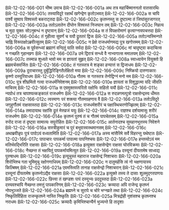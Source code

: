 BR-12-02-166-001  भीष्म उवाच
BR-12-02-166-001a अथ तत्र महार्चिष्माननलो वातसारथिः
BR-12-02-166-001c तस्याविदूरे रक्षार्थं खगेन्द्रेण कृतोऽभवत्
BR-12-02-166-002a स चापि पार्श्वे सुष्वाप विश्वस्तो बकराट्तदा
BR-12-02-166-002c कृतघ्नस्तु स दुष्टात्मा तं जिघांसुरजागरत्
BR-12-02-166-003a ततोऽलातेन दीप्तेन विश्वस्तं निजघान तम्
BR-12-02-166-003c निहत्य च मुदा युक्तः सोऽनुबन्धं न दृष्टवान्
BR-12-02-166-004a स तं विपक्षरोमाणं कृत्वाग्नावपचत्तदा
BR-12-02-166-004c तं गृहीत्वा सुवर्णं च ययौ द्रुततरं द्विजः
BR-12-02-166-005a ततोऽन्यस्मिन्गते चाह्नि विरूपाक्षोऽब्रवीत्सुतम्
BR-12-02-166-005c न प्रेक्षे राजधर्माणमद्य पुत्र खगोत्तमम्
BR-12-02-166-006a स पूर्वसन्ध्यां ब्रह्माणं वन्दितुं याति सर्वदा
BR-12-02-166-006c मां चादृष्ट्वा कदाचित्स न गच्छति गृहान्खगः
BR-12-02-166-007a उभे द्विरात्रं सन्ध्ये वै नाभ्यगात्स ममालयम्
BR-12-02-166-007c तस्मान्न शुध्यते भावो मम स ज्ञायतां सुहृत्
BR-12-02-166-008a स्वाध्यायेन वियुक्तो हि ब्रह्मवर्चसवर्जितः
BR-12-02-166-008c तं गतस्तत्र मे शङ्का हन्यात्तं स द्विजाधमः
BR-12-02-166-009a दुराचारस्तु दुर्बुद्धिरिङ्गितैर्लक्षितो मया
BR-12-02-166-009c निष्क्रियो दारुणाकारः कृष्णो दस्युरिवाधमः
BR-12-02-166-010a गौतमः स गतस्तत्र तेनोद्विग्नं मनो मम
BR-12-02-166-010c पुत्र शीघ्रमितो गत्वा राजधर्मनिवेशनम्
BR-12-02-166-010e ज्ञायतां स विशुद्धात्मा यदि जीवति माचिरम्
BR-12-02-166-011a स एवमुक्तस्त्वरितो रक्षोभिः सहितो ययौ
BR-12-02-166-011c न्यग्रोधं तत्र चापश्यत्कङ्कालं राजधर्मणः
BR-12-02-166-012a स रुदन्नगमत्पुत्रो राक्षसेन्द्रस्य धीमतः
BR-12-02-166-012c त्वरमाणः परं शक्त्या गौतमग्रहणाय वै
BR-12-02-166-013a ततोऽविदूरे जगृहुर्गौतमं राक्षसास्तदा
BR-12-02-166-013c राजधर्मशरीरं च पक्षास्थिचरणोज्झितम्
BR-12-02-166-014a तमादायाथ रक्षांसि द्रुतं मेरुव्रजं ययुः
BR-12-02-166-014c राज्ञश्च दर्शयामासुः शरीरं राजधर्मणः
BR-12-02-166-014e कृतघ्नं पुरुषं तं च गौतमं पापचेतसम्
BR-12-02-166-015a रुरोद राजा तं दृष्ट्वा सामात्यः सपुरोहितः
BR-12-02-166-015c आर्तनादश्च सुमहानभूत्तस्य निवेशने
BR-12-02-166-016a सस्त्रीकुमारं च पुरं बभूवास्वस्थमानसम्
BR-12-02-166-016c अथाब्रवीन्नृपः पुत्रं पापोऽयं वध्यतामिति
BR-12-02-166-017a अस्य मांसैरिमे सर्वे विहरन्तु यथेष्टतः
BR-12-02-166-017c पापाचारः पापकर्मा पापात्मा पापनिश्चयः
BR-12-02-166-017e हन्तव्योऽयं मम मतिर्भवद्भिरिति राक्षसाः
BR-12-02-166-018a इत्युक्ता राक्षसेन्द्रेण राक्षसा घोरविक्रमाः
BR-12-02-166-018c नैच्छन्त तं भक्षयितुं पापकर्मायमित्युत
BR-12-02-166-019a दस्यूनां दीयतामेष साध्वद्य पुरुषाधमः
BR-12-02-166-019c इत्यूचुस्तं महाराज राक्षसेन्द्रं निशाचराः
BR-12-02-166-020a शिरोभिश्च गता भूमिमूचू रक्षोगणाधिपम्
BR-12-02-166-020c न दातुमर्हसि त्वं नो भक्षणायास्य किल्बिषम्
BR-12-02-166-021a एवमस्त्विति तानाह राक्षसेन्द्रो निशाचरान्
BR-12-02-166-021c दस्यूनां दीयतामेष कृतघ्नोऽद्यैव राक्षसाः
BR-12-02-166-022a इत्युक्ते तस्य ते दासाः शूलमुद्गरपाणयः
BR-12-02-166-022c छित्त्वा तं खण्डशः पापं दस्युभ्यः प्रददुस्तदा
BR-12-02-166-023a दस्यवश्चापि नैच्छन्त तमत्तुं पापकारिणम्
BR-12-02-166-023c क्रव्यादा अपि राजेन्द्र कृतघ्नं नोपभुञ्जते
BR-12-02-166-024a ब्रह्मघ्ने च सुरापे च चोरे भग्नव्रते तथा
BR-12-02-166-024c निष्कृतिर्विहिता राजन्कृतघ्ने नास्ति निष्कृतिः
BR-12-02-166-025a मित्रद्रोही नृशंसश्च कृतघ्नश्च नराधमः
BR-12-02-166-025c क्रव्यादैः कृमिभिश्चान्यैर्न भुज्यन्ते हि तादृशाः

